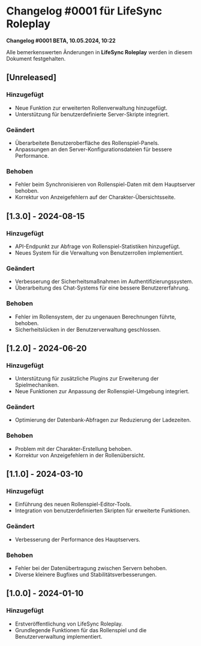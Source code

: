 # Changelog #0001 für LifeSync Roleplay
**Changelog #0001 BETA, 10.05.2024, 10:22**

Alle bemerkenswerten Änderungen in **LifeSync Roleplay** werden in diesem Dokument festgehalten.

## [Unreleased]

### Hinzugefügt
- Neue Funktion zur erweiterten Rollenverwaltung hinzugefügt.
- Unterstützung für benutzerdefinierte Server-Skripte integriert.

### Geändert
- Überarbeitete Benutzeroberfläche des Rollenspiel-Panels.
- Anpassungen an den Server-Konfigurationsdateien für bessere Performance.

### Behoben
- Fehler beim Synchronisieren von Rollenspiel-Daten mit dem Hauptserver behoben.
- Korrektur von Anzeigefehlern auf der Charakter-Übersichtsseite.

## [1.3.0] - 2024-08-15

### Hinzugefügt
- API-Endpunkt zur Abfrage von Rollenspiel-Statistiken hinzugefügt.
- Neues System für die Verwaltung von Benutzerrollen implementiert.

### Geändert
- Verbesserung der Sicherheitsmaßnahmen im Authentifizierungssystem.
- Überarbeitung des Chat-Systems für eine bessere Benutzererfahrung.

### Behoben
- Fehler im Rollensystem, der zu ungenauen Berechnungen führte, behoben.
- Sicherheitslücken in der Benutzerverwaltung geschlossen.

## [1.2.0] - 2024-06-20

### Hinzugefügt
- Unterstützung für zusätzliche Plugins zur Erweiterung der Spielmechaniken.
- Neue Funktionen zur Anpassung der Rollenspiel-Umgebung integriert.

### Geändert
- Optimierung der Datenbank-Abfragen zur Reduzierung der Ladezeiten.

### Behoben
- Problem mit der Charakter-Erstellung behoben.
- Korrektur von Anzeigefehlern in der Rollenübersicht.

## [1.1.0] - 2024-03-10

### Hinzugefügt
- Einführung des neuen Rollenspiel-Editor-Tools.
- Integration von benutzerdefinierten Skripten für erweiterte Funktionen.

### Geändert
- Verbesserung der Performance des Hauptservers.

### Behoben
- Fehler bei der Datenübertragung zwischen Servern behoben.
- Diverse kleinere Bugfixes und Stabilitätsverbesserungen.

## [1.0.0] - 2024-01-10

### Hinzugefügt
- Erstveröffentlichung von LifeSync Roleplay.
- Grundlegende Funktionen für das Rollenspiel und die Benutzerverwaltung implementiert.
